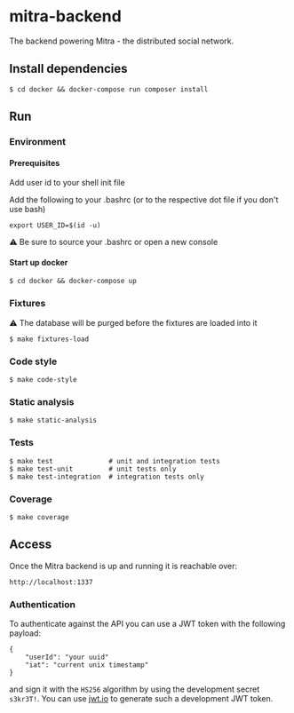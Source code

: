 # mitra-backend
The backend powering Mitra - the distributed social network.

## Install dependencies
```
$ cd docker && docker-compose run composer install
```

## Run

### Environment

#### Prerequisites
Add user id to your shell init file

Add the following to your .bashrc (or to the respective dot file if you don't use bash)

```
export USER_ID=$(id -u)
```

⚠️ Be sure to source your .bashrc or open a new console

#### Start up docker
```
$ cd docker && docker-compose up
```

### Fixtures

⚠️ The database will be purged before the fixtures are loaded into it

```
$ make fixtures-load
```

### Code style
```
$ make code-style
```

### Static analysis
```
$ make static-analysis
```

### Tests
```
$ make test              # unit and integration tests
$ make test-unit         # unit tests only
$ make test-integration  # integration tests only
```

### Coverage
```
$ make coverage
```

## Access
Once the Mitra backend is up and running it is reachable over:

```
http://localhost:1337
```

### Authentication

To authenticate against the API you can use a JWT token with the following payload:

```
{
    "userId": "your uuid"
    "iat": "current unix timestamp"
}
```

and sign it with the `HS256` algorithm by using the development secret `s3kr3T!`. You can use [jwt.io](https://jwt.io/)
to generate such a development JWT token.
